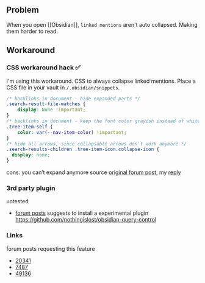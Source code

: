 ## Problem
When you open [[Obsidian]], `linked mentions` aren't auto collapsed. Making them harder to read. 
## Workaround
### CSS workaround hack ✅
I'm using this workaround.
CSS to always collapse linked mentions.
Place a CSS file in your vault in  `/.obsidian/snippets`.
```CSS
/* backlinks in document - hide expanded parts */
.search-result-file-matches {
    display: None !important;
}
/* backlinks in document - keep the font color grayish instead of white */
.tree-item-self {
    color: var(--nav-item-color) !important;
}
/* hide all arrows, since collapsable arrows don't work anymore */
.search-results-children .tree-item-icon.collapse-icon {
  display: none;
}
```
cons:  you can’t expand anymore
source [original forum post](https://forum.obsidian.md/t/retain-remember-status-of-backlinks-in-document/20341/39), my [reply](https://forum.obsidian.md/t/retain-remember-status-of-backlinks-in-document/20341/44)
### 3rd party plugin
untested
- [forum posts](https://forum.obsidian.md/t/how-do-i-automatically-collapse-linked-mentions/70973/4) suggests to install a experimental plugin
https://github.com/nothingislost/obsidian-query-control
### Links
forum posts requesting this feature
- [20341](https://forum.obsidian.md/t/retain-remember-status-of-backlinks-in-document/20341)  
- [7487](https://forum.obsidian.md/t/add-option-to-collapse-backlinks-and-search-results-by-default/7487)
- [49136](https://forum.obsidian.md/t/dont-automatically-expand-linked-mentions-at-bottom/49136)